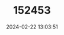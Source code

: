 ---
title: "152453"
category: "Epithelantha bokei"
draft: false
date: 2024-02-22 13:03:51
languages:
  Spanish; Castilian: ["Biznaga-blanca de Boquillas"]
  English: ["Boke's Button Cactus"]
---